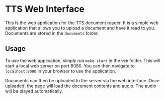 # TTS Web Interface
This is the web application for the TTS document reader. It is a simple web application that allows you to upload a document and have it read to you. Documents are stored in the `documents` folder.

## Usage
To use the web application, simply run `make start` in the `web` folder. This will start a local web server on port 8080. You can then navigate to `localhost:8080` in your browser to use the application.

Documents can then be uploaded to the server via the web interface. Once uploaded, the page will load the document contents and audio. The audio will be played automatically.
